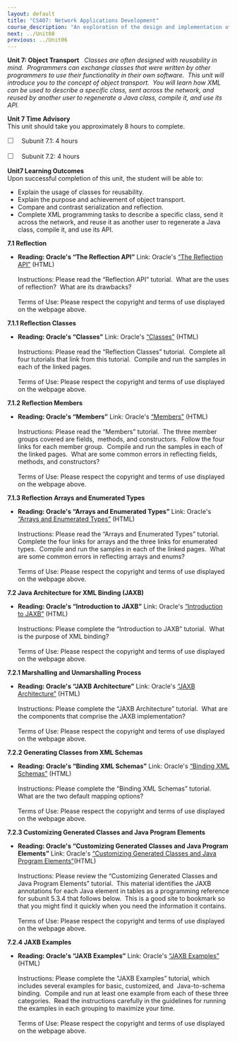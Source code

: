 ```yaml
---
layout: default
title: "CS407: Network Applications Development"
course_description: "An exploration of the design and implementation of network-based applications, focusing on object-oriented programming and programming techniques, both at the application layer and the transport layer of the TCP/IP protocol stack."
next: ../Unit08
previous: ../Unit06
---
```

**Unit 7: Object Transport** <span id="7"></span> 
*Classes are often designed with reusability in mind.  Programmers can
exchange classes that were written by other programmers to use their
functionality in their own software.  This unit will introduce you to
the concept of object transport.  You will learn how XML can be used to
describe a specific class, sent across the network, and reused by
another user to regenerate a Java class, compile it, and use its API.*

**Unit 7 Time Advisory**  
This unit should take you approximately 8 hours to complete.  
  
 <span
style="color: rgb(85, 85, 85); font-family: 'Myriad Pro', 'Gill Sans', 'Gill Sans MT', Calibri, sans-serif; font-size: 16px; line-height: 21px; text-align: left; -webkit-text-size-adjust: none; ">☐
   </span>Subunit 7.1: 4 hours  
  
 <span
style="color: rgb(85, 85, 85); font-family: 'Myriad Pro', 'Gill Sans', 'Gill Sans MT', Calibri, sans-serif; font-size: 16px; line-height: 21px; text-align: left; -webkit-text-size-adjust: none; ">☐
   </span>Subunit 7.2: 4 hours

**Unit7 Learning Outcomes**  
Upon successful completion of this unit, the student will be able to:  
-   Explain the usage of classes for reusability.
-   Explain the purpose and achievement of object transport.
-   Compare and contrast serialization and reflection.
-   Complete XML programming tasks to describe a specific class, send it
    across the network, and reuse it as another user to regenerate a
    Java class, compile it, and use its API.

**7.1 Reflection** <span id="7.1"></span> 
-   **Reading: Oracle's “The Reflection API”**
    Link: Oracle's [“The Reflection
    API”](http://docs.oracle.com/javase/tutorial/reflect/index.html)
    (HTML)  
        
     Instructions: Please read the “Reflection API” tutorial.  What are
    the uses of reflection?  What are its drawbacks?   
        
     Terms of Use: Please respect the copyright and terms of use
    displayed on the webpage above.

**7.1.1 Reflection Classes** <span id="7.1.1"></span> 
-   **Reading: Oracle's “Classes”**
    Link: Oracle's
    [“Classes”](http://docs.oracle.com/javase/tutorial/reflect/class/index.html)
    (HTML)  
        
     Instructions: Please read the “Reflection Classes” tutorial. 
    Complete all four tutorials that link from this tutorial.  Compile
    and run the samples in each of the linked pages.  
        
     Terms of Use: Please respect the copyright and terms of use
    displayed on the webpage above.

**7.1.2 Reflection Members** <span id="7.1.2"></span> 
-   **Reading: Oracle's “Members”**
    Link: Oracle's
    [“Members”](http://docs.oracle.com/javase/tutorial/reflect/member/index.html)
    (HTML)  
        
     Instructions: Please read the “Members” tutorial.  The three member
    groups covered are fields,  methods, and constructors.  Follow the
    four links for each member group.  Compile and run the samples in
    each of the linked pages.  What are some common errors in reflecting
    fields, methods, and constructors?  
        
     Terms of Use: Please respect the copyright and terms of use
    displayed on the webpage above.

**7.1.3 Reflection Arrays and Enumerated Types** <span
id="7.1.3"></span> 
-   **Reading: Oracle's “Arrays and Enumerated Types”**
    Link: Oracle's [“Arrays and Enumerated
    Types”](http://docs.oracle.com/javase/tutorial/reflect/special/index.html)
    (HTML)  
        
     Instructions: Please read the “Arrays and Enumerated Types”
    tutorial.  Complete the four links for arrays and the three links
    for enumerated types.  Compile and run the samples in each of the
    linked pages.  What are some common errors in reflecting arrays and
    enums?  
        
     Terms of Use: Please respect the copyright and terms of use
    displayed on the webpage above.

**7.2 Java Architecture for XML Binding (JAXB)** <span id="7.2"></span> 
-   **Reading: Oracle's “Introduction to JAXB”**
    Link: Oracle's [“Introduction to
    JAXB”](http://docs.oracle.com/javase/tutorial/jaxb/intro/index.html)
    (HTML)  
        
     Instructions: Please complete the “Introduction to JAXB” tutorial. 
    What is the purpose of XML binding?  
        
     Terms of Use: Please respect the copyright and terms of use
    displayed on the webpage above.

**7.2.1 Marshalling and Unmarshalling Process** <span
id="7.2.1"></span> 
-   **Reading: Oracle's “JAXB Architecture”**
    Link: Oracle's [“JAXB
    Architecture”](http://docs.oracle.com/javase/tutorial/jaxb/intro/arch.html)
    (HTML)  
        
     Instructions: Please complete the “JAXB Architecture” tutorial. 
    What are the components that comprise the JAXB implementation?  
        
     Terms of Use: Please respect the copyright and terms of use
    displayed on the webpage above.

**7.2.2 Generating Classes from XML Schemas** <span id="7.2.2"></span> 
-   **Reading: Oracle's “Binding XML Schemas”**
    Link: Oracle's [“Binding XML
    Schemas”](http://docs.oracle.com/javase/tutorial/jaxb/intro/bind.html)
    (HTML)  
        
     Instructions: Please complete the “Binding XML Schemas” tutorial. 
    What are the two default mapping options?  
        
     Terms of Use: Please respect the copyright and terms of use
    displayed on the webpage above.

**7.2.3 Customizing Generated Classes and Java Program Elements** <span
id="7.2.3"></span> 
-   **Reading: Oracle's “Customizing Generated Classes and Java Program
    Elements”**
    Link: Oracle's [“Customizing Generated Classes and Java Program
    Elements”](http://docs.oracle.com/javase/tutorial/jaxb/intro/customize.html)(HTML)  
        
     Instructions: Please review the “Customizing Generated Classes and
    Java Program Elements” tutorial.  This material identifies the JAXB
    annotations for each Java element in tables as a programming
    reference for subunit 5.3.4 that follows below.  This is a good site
    to bookmark so that you might find it quickly when you need the
    information it contains.  
        
     Terms of Use: Please respect the copyright and terms of use
    displayed on the webpage above.

**7.2.4 JAXB Examples** <span id="7.2.4"></span> 
-   **Reading: Oracle's “JAXB Examples”**
    Link: Oracle's [“JAXB
    Examples”](http://docs.oracle.com/javase/tutorial/jaxb/intro/examples.html)
    (HTML)  
        
     Instructions: Please complete the “JAXB Examples” tutorial, which
    includes several examples for basic, customized, and  Java-to-schema
    binding.  Compile and run at least one example from each of these
    three categories.  Read the instructions carefully in the guidelines
    for running the examples in each grouping to maximize your time.   
        
     Terms of Use: Please respect the copyright and terms of use
    displayed on the webpage above.


